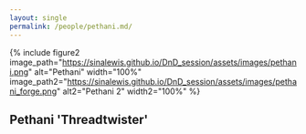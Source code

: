 ```yaml
---
layout: single
permalink: /people/pethani.md/
---
```


{% include figure2 image_path="https://sinalewis.github.io/DnD_session/assets/images/pethani.png" alt="Pethani" width="100%" image_path2="https://sinalewis.github.io/DnD_session/assets/images/pethani_forge.png" alt2="Pethani 2" width2="100%" %}

## Pethani 'Threadtwister'
